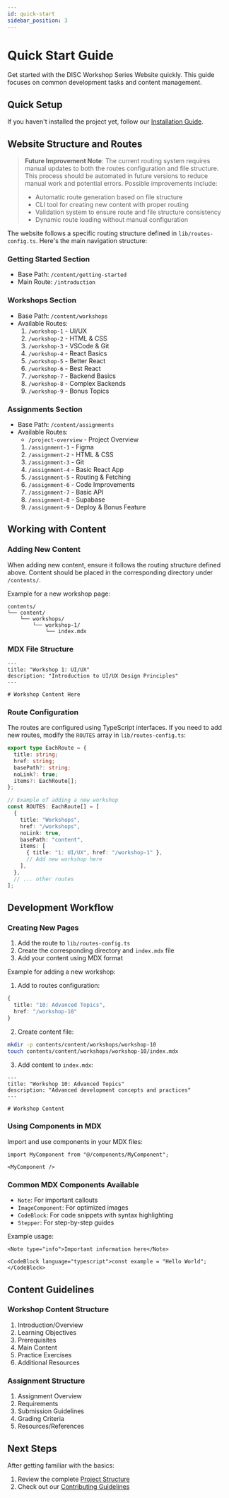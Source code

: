 ```yaml
---
id: quick-start
sidebar_position: 3
---
```


# Quick Start Guide

Get started with the DISC Workshop Series Website quickly. This guide focuses on common development tasks and content management.

## Quick Setup

If you haven't installed the project yet, follow our [Installation Guide](/docs/getting-started/installation).

## Website Structure and Routes

> **Future Improvement Note**: The current routing system requires manual updates to both the routes configuration and file structure. This process should be automated in future versions to reduce manual work and potential errors. Possible improvements include:
>
> - Automatic route generation based on file structure
> - CLI tool for creating new content with proper routing
> - Validation system to ensure route and file structure consistency
> - Dynamic route loading without manual configuration

The website follows a specific routing structure defined in `lib/routes-config.ts`. Here's the main navigation structure:

### Getting Started Section

- Base Path: `/content/getting-started`
- Main Route: `/introduction`

### Workshops Section

- Base Path: `/content/workshops`
- Available Routes:
  1. `/workshop-1` - UI/UX
  2. `/workshop-2` - HTML & CSS
  3. `/workshop-3` - VSCode & Git
  4. `/workshop-4` - React Basics
  5. `/workshop-5` - Better React
  6. `/workshop-6` - Best React
  7. `/workshop-7` - Backend Basics
  8. `/workshop-8` - Complex Backends
  9. `/workshop-9` - Bonus Topics

### Assignments Section

- Base Path: `/content/assignments`
- Available Routes:
  - `/project-overview` - Project Overview
  1. `/assignment-1` - Figma
  2. `/assignment-2` - HTML & CSS
  3. `/assignment-3` - Git
  4. `/assignment-4` - Basic React App
  5. `/assignment-5` - Routing & Fetching
  6. `/assignment-6` - Code Improvements
  7. `/assignment-7` - Basic API
  8. `/assignment-8` - Supabase
  9. `/assignment-9` - Deploy & Bonus Feature

## Working with Content

### Adding New Content

When adding new content, ensure it follows the routing structure defined above. Content should be placed in the corresponding directory under `/contents/`.

Example for a new workshop page:

```
contents/
└── content/
    └── workshops/
        └── workshop-1/
            └── index.mdx
```

### MDX File Structure

```mdx
---
title: "Workshop 1: UI/UX"
description: "Introduction to UI/UX Design Principles"
---

# Workshop Content Here
```

### Route Configuration

The routes are configured using TypeScript interfaces. If you need to add new routes, modify the `ROUTES` array in `lib/routes-config.ts`:

```typescript
export type EachRoute = {
  title: string;
  href: string;
  basePath?: string;
  noLink?: true;
  items?: EachRoute[];
};

// Example of adding a new workshop
const ROUTES: EachRoute[] = [
  {
    title: "Workshops",
    href: "/workshops",
    noLink: true,
    basePath: "content",
    items: [
      { title: "1: UI/UX", href: "/workshop-1" },
      // Add new workshop here
    ],
  },
  // ... other routes
];
```

## Development Workflow

### Creating New Pages

1. Add the route to `lib/routes-config.ts`
2. Create the corresponding directory and `index.mdx` file
3. Add your content using MDX format

Example for adding a new workshop:

1. Add to routes configuration:

```typescript
{
  title: "10: Advanced Topics",
  href: "/workshop-10"
}
```

2. Create content file:

```bash
mkdir -p contents/content/workshops/workshop-10
touch contents/content/workshops/workshop-10/index.mdx
```

3. Add content to `index.mdx`:

```mdx
---
title: "Workshop 10: Advanced Topics"
description: "Advanced development concepts and practices"
---

# Workshop Content
```

### Using Components in MDX

Import and use components in your MDX files:

```mdx
import MyComponent from "@/components/MyComponent";

<MyComponent />
```

### Common MDX Components Available

- `Note`: For important callouts
- `ImageComponent`: For optimized images
- `CodeBlock`: For code snippets with syntax highlighting
- `Stepper`: For step-by-step guides

Example usage:

```mdx
<Note type="info">Important information here</Note>

<CodeBlock language="typescript">const example = "Hello World";</CodeBlock>
```

## Content Guidelines

### Workshop Content Structure

1. Introduction/Overview
2. Learning Objectives
3. Prerequisites
4. Main Content
5. Practice Exercises
6. Additional Resources

### Assignment Structure

1. Assignment Overview
2. Requirements
3. Submission Guidelines
4. Grading Criteria
5. Resources/References

## Next Steps

After getting familiar with the basics:

1. Review the complete [Project Structure](/docs/getting-started/project-structure)
2. Check out our [Contributing Guidelines](/docs/contributing/guidelines)
